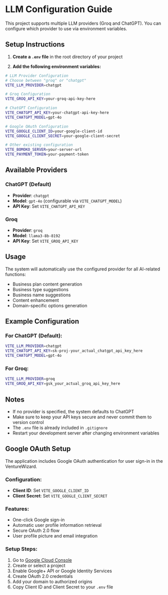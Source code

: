 # LLM Configuration Guide

This project supports multiple LLM providers (Groq and ChatGPT). You can configure which provider to use via environment variables.

## Setup Instructions

1. **Create a `.env` file** in the root directory of your project

2. **Add the following environment variables:**

```bash
# LLM Provider Configuration
# Choose between "groq" or "chatgpt"
VITE_LLM_PROVIDER=chatgpt

# Groq Configuration
VITE_GROQ_API_KEY=your-groq-api-key-here

# ChatGPT Configuration
VITE_CHATGPT_API_KEY=your-chatgpt-api-key-here
VITE_CHATGPT_MODEL=gpt-4o

# Google OAuth Configuration
VITE_GOOGLE_CLIENT_ID=your-google-client-id
VITE_GOOGLE_CLIENT_SECRET=your-google-client-secret

# Other existing configuration
VITE_BOMOKO_SERVER=your-server-url
VITE_PAYMENT_TOKEN=your-payment-token
```

## Available Providers

### ChatGPT (Default)
- **Provider**: `chatgpt`
- **Model**: `gpt-4o` (configurable via `VITE_CHATGPT_MODEL`)
- **API Key**: Set `VITE_CHATGPT_API_KEY`

### Groq
- **Provider**: `groq`
- **Model**: `llama3-8b-8192`
- **API Key**: Set `VITE_GROQ_API_KEY`

## Usage

The system will automatically use the configured provider for all AI-related functions:

- Business plan content generation
- Business type suggestions
- Business name suggestions
- Content enhancement
- Domain-specific options generation

## Example Configuration

### For ChatGPT (Default):
```bash
VITE_LLM_PROVIDER=chatgpt
VITE_CHATGPT_API_KEY=sk-proj-your_actual_chatgpt_api_key_here
VITE_CHATGPT_MODEL=gpt-4o
```

### For Groq:
```bash
VITE_LLM_PROVIDER=groq
VITE_GROQ_API_KEY=gsk_your_actual_groq_api_key_here
```

## Notes

- If no provider is specified, the system defaults to ChatGPT
- Make sure to keep your API keys secure and never commit them to version control
- The `.env` file is already included in `.gitignore`
- Restart your development server after changing environment variables

## Google OAuth Setup

The application includes Google OAuth authentication for user sign-in in the VentureWizard.

### Configuration:
- **Client ID**: Set `VITE_GOOGLE_CLIENT_ID` 
- **Client Secret**: Set `VITE_GOOGLE_CLIENT_SECRET`

### Features:
- One-click Google sign-in
- Automatic user profile information retrieval
- Secure OAuth 2.0 flow
- User profile picture and email integration

### Setup Steps:
1. Go to [Google Cloud Console](https://console.cloud.google.com/)
2. Create or select a project
3. Enable Google+ API or Google Identity Services
4. Create OAuth 2.0 credentials
5. Add your domain to authorized origins
6. Copy Client ID and Client Secret to your `.env` file 